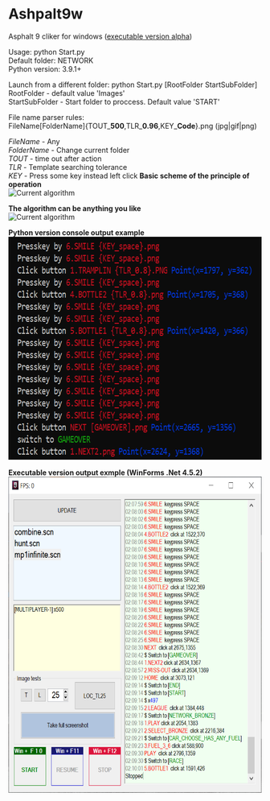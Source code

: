 # Ashpalt9w
Asphalt 9 cliker for windows (<a href="https://drive.google.com/file/d/1Nqi57RaTyhWWbCpUkac-ixjj15d3R1KA/view?usp=sharing">executable version alpha</a>)

Usage: python Start.py  
Default folder: NETWORK  
Python version: 3.9.1+

Launch from a different folder: python Start.py [RootFolder StartSubFolder]  
RootFolder - default value 'Images'  
StartSubFolder - Start folder to proccess. Default value 'START'

File name parser rules:  
FileName[FolderName]{TOUT_**500**,TLR_**0.96**,KEY_**Code**}.png (jpg|gif|png)

_FileName_ - Any  
_FolderName_ - Change current folder  
_TOUT_ - time out after action  
_TLR_ - Template searching tolerance  
_KEY_ - Press some key instead left click
**Basic scheme of the principle of operation**  
<img src="https://github.com/yaldabaoth444/Ashpalt9w/blob/main/base-processing.png" alt="Сurrent algorithm" width="1200" height="715">

**The algorithm can be anything you like**  
<img src="https://github.com/yaldabaoth444/Ashpalt9w/blob/main/%D0%A1urrent%20algorithm.png" alt="Сurrent algorithm" width="766" height="800">

**Python version console output example**  
<img src="https://github.com/yaldabaoth444/Ashpalt9w/blob/main/Console.png" alt="Сurrent algorithm" width="687" height="443">

**Executable version output exmple (WinForms .Net 4.5.2)**  
<img src="https://github.com/yaldabaoth444/Ashpalt9w/blob/main/windows version.png" alt="Сurrent algorithm" width="659" height="628">
